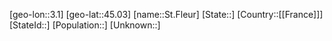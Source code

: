﻿---
location: [45.03,3.1]
type: City
tags:
- geo/City


SpocWebEntityId: 34452
isDeleted: false
confidential: public

---
[geo-lon::3.1]
[geo-lat::45.03]
[name::St.Fleur]
[State::]
[Country::[[France]]]
[StateId::]
[Population::]
[Unknown::]

